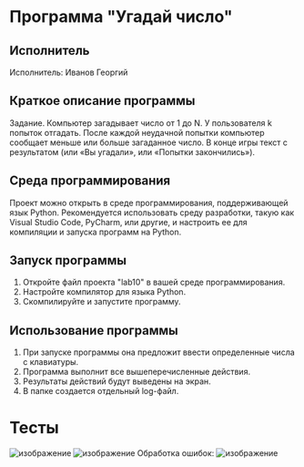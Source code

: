 # Программа "Угадай число"

## Исполнитель
Исполнитель: Иванов Георгий

## Краткое описание программы
Задание. 
Компьютер загадывает число от 1 до N. У пользователя k попыток отгадать. 
После каждой неудачной попытки компьютер сообщает меньше или больше загаданное число. 
В конце игры текст с результатом (или «Вы угадали», или «Попытки закончились»).  

## Среда программирования
Проект можно открыть в среде программирования, поддерживающей язык Python. Рекомендуется использовать среду разработки, такую как Visual Studio Code, PyCharm, или другие, и настроить ее для компиляции и запуска программ на Python.

## Запуск программы
1. Откройте файл проекта "lab10" в вашей среде программирования.
2. Настройте компилятор для языка Python.
3. Скомпилируйте и запустите программу.

## Использование программы
1. При запуске программы она предложит ввести определенные числа с клавиатуры.
2. Программа выполнит все вышеперечисленные действия.
3. Результаты действий будут выведены на экран.
4. В папке создается отдельный log-файл.

# Тесты
![изображение](https://github.com/gagashmina/Homework-10/assets/119807588/efe4a409-ab37-4a50-b42a-34b45942d63d)
![изображение](https://github.com/gagashmina/Homework-10/assets/119807588/e933ec45-16a6-46c7-a870-4aad890f6499)
Обработка ошибок:
![изображение](https://github.com/gagashmina/Homework-10/assets/119807588/7b3a544d-3dc4-4996-8c89-a6c722483ddf)



